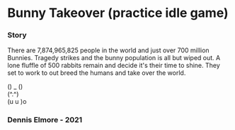 # Bunny Takeover (practice idle game)

### Story  
There are 7,874,965,825 people in the world and just over 700 million Bunnies. 
Tragedy strikes and the bunny population is all but wiped out. A lone fluffle 
of 500 rabbits remain and decide it's their time to shine. They set to work to
out breed the humans and take over the world.

() _ ()  
(^.^)  
(u u )o

### Dennis Elmore - 2021
